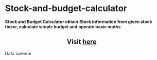 # Stock-and-budget-calculator

**Stock and Budget Calculator obtain Stock information from given stock ticker, calculate simple budget and operate basic maths**

<div align="center">

## Visit [here](https://stock-and-budget-calculator.streamlit.app/)

</div>
  
Data science


